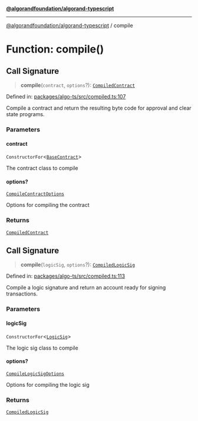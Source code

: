 [**@algorandfoundation/algorand-typescript**](../README.md)

***

[@algorandfoundation/algorand-typescript](../README.md) / compile

# Function: compile()

## Call Signature

> **compile**(`contract`, `options`?): [`CompiledContract`](../type-aliases/CompiledContract.md)

Defined in: [packages/algo-ts/src/compiled.ts:107](https://github.com/algorandfoundation/puya-ts/blob/5bdb536fcbeffa6fe079b274d09cae785c8fb7b7/packages/algo-ts/src/compiled.ts#L107)

Compile a contract and return the resulting byte code for approval and clear state programs.

### Parameters

#### contract

`ConstructorFor`\<[`BaseContract`](../classes/BaseContract.md)\>

The contract class to compile

#### options?

[`CompileContractOptions`](../type-aliases/CompileContractOptions.md)

Options for compiling the contract

### Returns

[`CompiledContract`](../type-aliases/CompiledContract.md)

## Call Signature

> **compile**(`logicSig`, `options`?): [`CompiledLogicSig`](../type-aliases/CompiledLogicSig.md)

Defined in: [packages/algo-ts/src/compiled.ts:113](https://github.com/algorandfoundation/puya-ts/blob/5bdb536fcbeffa6fe079b274d09cae785c8fb7b7/packages/algo-ts/src/compiled.ts#L113)

Compile a logic signature and return an account ready for signing transactions.

### Parameters

#### logicSig

`ConstructorFor`\<[`LogicSig`](../classes/LogicSig.md)\>

The logic sig class to compile

#### options?

[`CompileLogicSigOptions`](../type-aliases/CompileLogicSigOptions.md)

Options for compiling the logic sig

### Returns

[`CompiledLogicSig`](../type-aliases/CompiledLogicSig.md)

